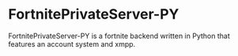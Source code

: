 # FortnitePrivateServer-PY
FortnitePrivateServer-PY is a fortnite backend written in Python that features an account system and xmpp.
